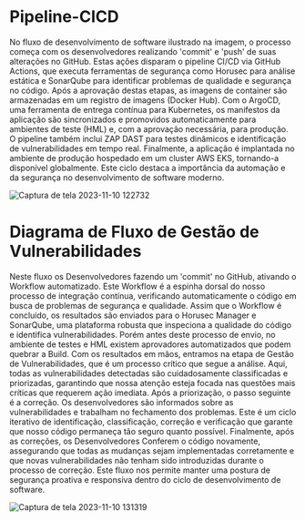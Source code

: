 # Pipeline-CICD

No fluxo de desenvolvimento de software ilustrado na imagem, o processo começa com os desenvolvedores realizando 'commit' e 'push' de suas alterações no GitHub. Estas ações disparam o pipeline CI/CD via GitHub Actions, que executa ferramentas de segurança como Horusec para análise estática e SonarQube para identificar problemas de qualidade e segurança no código.
Após a aprovação destas etapas, as imagens de container são armazenadas em um registro de imagens (Docker Hub). Com o ArgoCD, uma ferramenta de entrega contínua para Kubernetes, os manifestos da aplicação são sincronizados e promovidos automaticamente para ambientes de teste (HML) e, com a aprovação necessária, para produção.
O pipeline também inclui ZAP DAST para testes dinâmicos e identificação de vulnerabilidades em tempo real. Finalmente, a aplicação é implantada no ambiente de produção hospedado em um cluster AWS EKS, tornando-a disponível globalmente. Este ciclo destaca a importância da automação e da segurança no desenvolvimento de software moderno.

![Captura de tela 2023-11-10 122732](https://github.com/z4l1nux/pipeline-CICD/assets/124527204/65d42fdc-6004-4b76-afdf-798b53e3697f)

# Diagrama de Fluxo de Gestão de Vulnerabilidades

Neste fluxo os Desenvolvedores fazendo um 'commit' no GitHub, ativando o Workflow automatizado. Este Workflow é a espinha dorsal do nosso processo de integração contínua, verificando automaticamente o código em busca de problemas de segurança e qualidade.
Assim que o Workflow é concluído, os resultados são enviados para o Horusec Manager e SonarQube, uma plataforma robusta que inspeciona a qualidade do código e identifica vulnerabilidades. Porém antes deste processo de envio, no ambiente de testes e HML existem aprovadores automatizados que podem quebrar a Build.
Com os resultados em mãos, entramos na etapa de Gestão de Vulnerabilidades, que é um processo crítico que segue a análise. Aqui, todas as vulnerabilidades detectadas são cuidadosamente classificadas e priorizadas, garantindo que nossa atenção esteja focada nas questões mais críticas que requerem ação imediata.
Após a priorização, o passo seguinte é a correção. Os desenvolvedores são informados sobre as vulnerabilidades e trabalham no fechamento dos problemas. Este é um ciclo iterativo de identificação, classificação, correção e verificação que garante que nosso código permaneça tão seguro quanto possível.
Finalmente, após as correções, os Desenvolvedores Conferem o código novamente, assegurando que todas as mudanças sejam implementadas corretamente e que novas vulnerabilidades não tenham sido introduzidas durante o processo de correção. Este fluxo nos permite manter uma postura de segurança proativa e responsiva dentro do ciclo de desenvolvimento de software.

![Captura de tela 2023-11-10 131319](https://github.com/z4l1nux/pipeline-CICD/assets/124527204/41228755-226e-417d-8950-ab30cbc95b20)
